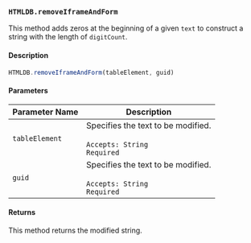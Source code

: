 ### `HTMLDB.removeIframeAndForm`

This method adds zeros at the beginning of a given `text` to construct a string with the length of `digitCount`.

#### Description

```javascript
HTMLDB.removeIframeAndForm(tableElement, guid)
```

#### Parameters

| Parameter Name             | Description                               |
| -------------------------- | ----------------------------------------- |
| `tableElement` | Specifies the text to be modified.<br><br>`Accepts: String`<br>`Required` |
| `guid` | Specifies the text to be modified.<br><br>`Accepts: String`<br>`Required` |

#### Returns

This method returns the modified string.